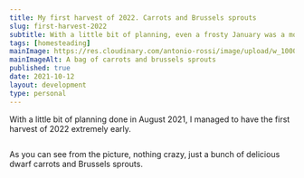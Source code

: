 ```yaml
---
title: My first harvest of 2022. Carrots and Brussels sprouts
slug: first-harvest-2022
subtitle: With a little bit of planning, even a frosty January was a month of abundance
tags: [homesteading]
mainImage: https://res.cloudinary.com/antonio-rossi/image/upload/w_1000,fl_progressive/v1648657621/articles/first-harvest/first-harvest_bxru7f.jpg
mainImageAlt: A bag of carrots and brussels sprouts
published: true
date: 2021-10-12
layout: development
type: personal
---
```


With a little bit of planning done in August 2021, I managed to have the first harvest of 2022 extremely early.

<img>

As you can see from the picture, nothing crazy, just a bunch of delicious dwarf carrots and Brussels sprouts.
